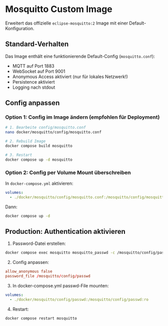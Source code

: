 # Mosquitto Custom Image

Erweitert das offizielle `eclipse-mosquitto:2` Image mit einer Default-Konfiguration.

## Standard-Verhalten

Das Image enthält eine funktionierende Default-Config (`mosquitto.conf`):
- MQTT auf Port 1883
- WebSocket auf Port 9001  
- Anonymous Access aktiviert (nur für lokales Netzwerk!)
- Persistence aktiviert
- Logging nach stdout

## Config anpassen

### Option 1: Config im Image ändern (empfohlen für Deployment)

```bash
# 1. Bearbeite config/mosquitto.conf
nano docker/mosquitto/config/mosquitto.conf

# 2. Rebuild Image
docker compose build mosquitto

# 3. Restart
docker compose up -d mosquitto
```

### Option 2: Config per Volume Mount überschreiben

In `docker-compose.yml` aktivieren:
```yaml
volumes:
  - ./docker/mosquitto/config/mosquitto.conf:/mosquitto/config/mosquitto.conf:ro
```

Dann:
```bash
docker compose up -d
```

## Production: Authentication aktivieren

1. Password-Datei erstellen:
```bash
docker compose exec mosquitto mosquitto_passwd -c /mosquitto/config/passwd username
```

2. Config anpassen:
```conf
allow_anonymous false
password_file /mosquitto/config/passwd
```

3. In docker-compose.yml passwd-File mounten:
```yaml
volumes:
  - ./docker/mosquitto/config/passwd:/mosquitto/config/passwd:ro
```

4. Restart:
```bash
docker compose restart mosquitto
```
